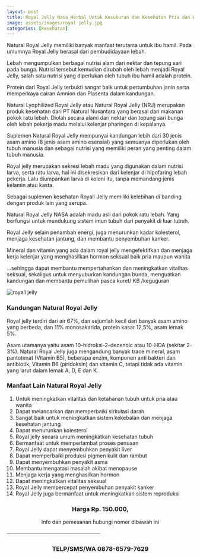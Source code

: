 ```yaml
---
layout: post
title: Royal Jelly Nasa Herbal Untuk Kesuburan dan Kesehatan Pria dan Wanita
image: assets/images/royal jelly.jpg
categories: [Kesehatan]
---
```


Natural Royal Jelly memiliki banyak manfaat terutama untuk ibu hamil. Pada umumnya Royal Jelly berasal dari pembudidayaan lebah.

Lebah mengumpulkan berbagai nutrisi alam dari nektar dan tepung sari pada bunga. Nutrisi tersebut kemudian dirubah oleh lebah menjadi Royal Jelly, salah satu nutrisi yang diperlukan oleh tubuh ibu hamil adalah protein.

Protein dari Royal Jelly terbukti sangat baik untuk pertumbuhan janin serta memperkaya cairan Amnion dan Plasenta dalam kandungan.

Natural Lyophilized Royal Jelly atau Natural Royal Jelly (NRJ) merupakan produk kesehatan dari PT Natural Nusantara yang berasal dari makanan pokok ratu lebah. Diolah secara alami dari nektar dan tepung sari bunga oleh lebah pekerja madu melalui kelenjar pharingen di kepalanya.

Suplemen Natural Royal Jelly mempunyai kandungan lebih dari 30 jenis asam amino (8 jenis asam amino esensial) yang semuanya diperlukan oleh tubuh manusia dan sebagai nutrisi yang memiliki peran yang penting dalam tubuh manusia.

Royal jelly merupakan sekresi lebah madu yang digunakan dalam nutrisi larva, serta ratu larva, hal ini disekresikan dari kelenjar di hipofaring lebah pekerja. Lalu diumpankan larva di koloni itu, tanpa memandang jenis kelamin atau kasta.

Sebagai suplemen kesehatan Royall Jelly memiliki kelebihan di banding dengan produk lain yang serupa.

Natural Royal Jelly NASA adalah madu asli dari pokok ratu lebah. Yang berfungsi untuk mendukung sistem imun tubuh dari penyakit di luar tubuh.

Royal Jelly selain penambah energi, juga menurunkan kadar kolesterol, menjaga kesehatan jantung, dan membantu penyembuhan kanker.

Mineral dan vitamin yang ada dalam royal jelly mengefektifkan dan menjaga kerja kelenjar yang menghasilkan hormon seksual baik pria maupun wanita

…sehingga dapat membantu mempertahankan dan meningkatkan vitalitas seksual, sekaligus untuk menyuburkan kandungan bunda, menguatkan kandungan dan
membantu pemulihan pasca kuret/ KB /keguguran

![royall jelly](IMG-20171007-WA0008.jpg)

### Kandungan Natural Royal Jelly

Royal jelly terdiri dari air 67%, dan sejumlah kecil dari banyak asam amino yang berbeda, dan 11% monosakarida, protein kasar 12,5%, asam lemak 5%.

Asam utamanya yaitu asam 10-hidroksi-2-decenoic atau 10-HDA (sekitar 2-3%). Natural Royal Jelly juga mengandung banyak trace mineral, asam pantotenat (Vitamin B5), beberapa enzim, komponen anti bakteri dan antibiotik, Vitamin B6 (piridoksin) dan vitamin C, tetapi tidak ada vitamin yang larut dalam lemak A, D, E dan K.

### Manfaat Lain Natural Royal Jelly

1. Untuk meningkatkan vitalitas dan ketahanan tubuh untuk pria atau wanita
2. Dapat melancarkan dan memperbaiki sirkulasi darah
3. Sangat baik untuk meningkatkan sistem kekebalan dan menjaga kesehatan jantung
4. Dapat menurunkan kolesterol
5. Royal jelly secara umum meningkatkan kesehatan tubuh
6. Bermanfaat untuk memperlambat proses penuaan
7. Royal Jelly dapat menyembuhkan penyakit liver
8. Dapat memperbaiki produksi pigmen kulit dan rambut
9. Dapat menyembuhkan penyakit asma
10. Membantu mengatasi masalah akibat menopause
11. Menjaga kerja yang menghasilkan hormon
12. Dapat meningkatkan vitalitas seksual
13. Royal Jelly mempercepat penyembuhan penyakit kanker
14. Royal Jelly juga bermanfaat untuk meningkatkan sistem reproduksi

<center><h3>
Harga
Rp. 150.000,
</h3></center>
<center> Info dan pemesanan hubungi nomer dibawah ini </center>

——————————————————
<center><h3>TELP/SMS/WA
0878-6579-7629</h3></center>
